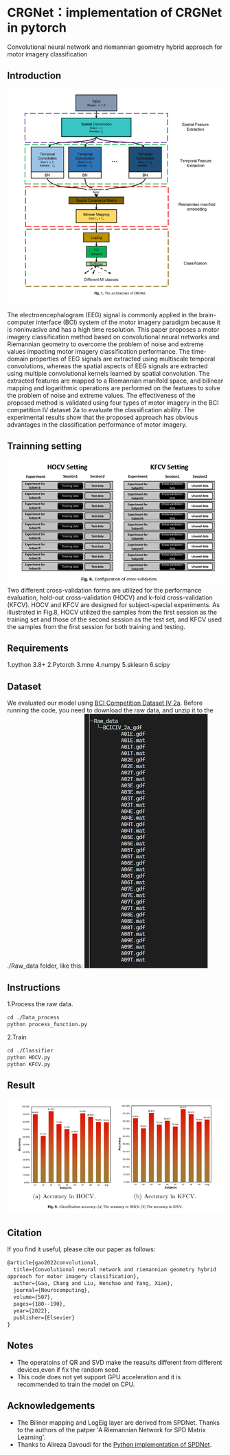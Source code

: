 # CRGNet：implementation of CRGNet in pytorch
Convolutional neural network and riemannian geometry hybrid approach for motor imagery classification

## Introduction
![Architecture](2022-09-27-21-57-34.png)

The electroencephalogram (EEG) signal is commonly applied in the brain-computer interface (BCI) system of the motor imagery paradigm because it is noninvasive and has a high time resolution. This paper proposes a motor imagery classification method based on convolutional neural networks and Riemannian geometry to overcome the problem of noise and extreme values impacting motor imagery classification performance. The time-domain properties of EEG signals are extracted using multiscale temporal convolutions, whereas the spatial aspects of EEG signals are extracted using multiple convolutional kernels learned by spatial convolution. The extracted features are mapped to a Riemannian manifold space, and bilinear mapping and logarithmic operations are performed on the features to solve the problem of noise and extreme values. The effectiveness of the proposed method is validated using four types of motor imagery in the BCI competition IV dataset 2a to evaluate the classification ability. The experimental results show that the proposed approach has obvious advantages in the classification performance of motor imagery.

## Trainning setting
![Configuration of cross-validation](2022-09-27-22-09-12.png)
Two different cross-validation forms are utilized for the performance evaluation, hold-out cross-validation (HOCV) and k-fold cross-validation (KFCV). HOCV and KFCV are designed for subject-special experiments. As illustrated in Fig.8, HOCV utilized the samples from the first session as the training set and those of the second session as the test set, and KFCV used the samples from the first session for both training and testing.

## Requirements
1.python 3.8+
2.Pytorch 
3.mne 
4.numpy
5.sklearn
6.scipy

## Dataset
We evaluated our model using [BCI Competition Dataset IV 2a](https://www.bbci.de/competition/iv/results/).
Before running the code, you need to download the raw data, and unzip it to the ./Raw_data folder, like this:
![Raw_data fold structure](2022-09-27-22-57-00.png)

## Instructions
1.Process the raw data.
```
cd ./Data_process
python process_function.py
```
2.Train
```
cd ./Classifier
python HOCV.py
python KFCV.py
```

## Result
![Result](2022-09-27-23-04-25.png)

## Citation
If you find it useful, please cite our paper as follows:
```
@article{gao2022convolutional,
  title={Convolutional neural network and riemannian geometry hybrid approach for motor imagery classification},
  author={Gao, Chang and Liu, Wenchao and Yang, Xian},
  journal={Neurocomputing},
  volume={507},
  pages={180--190},
  year={2022},
  publisher={Elsevier}
}
```
## Notes
+ The operatoins of QR and SVD make the reasults different from different devices,even if fix the random seed. 
+ This code does not yet support GPU acceleration and it is recommended to train the model on CPU.

## Acknowledgements
+ The Biliner mapping and LogEig layer are derived from SPDNet. Thanks to the authors of the patper 'A Riemannian Network for SPD Matrix Learning'.
+ Thanks to Alireza Davoudi for the [Python implementation of SPDNet](https://github.com/adavoudi/spdnet).